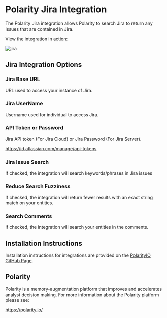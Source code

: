 # Polarity Jira Integration

The Polarity Jira integration allows Polarity to search Jira to return any Issues that are contained in Jira.

View the integration in action:

![jira](https://user-images.githubusercontent.com/22529325/57065777-7c6f2b80-6c98-11e9-9f0a-ee09dda09a04.gif)


## Jira Integration Options

### Jira Base URL

URL used to access your instance of Jira.

### Jira UserName

Username used for individual to access Jira.

### API Token or Password

Jira API token (For Jira Cloud) or Jira Password (For Jira Server).

https://id.atlassian.com/manage/api-tokens

### Jira Issue Search
If checked, the integration will search keywords/phrases in Jira issues

### Reduce Search Fuzziness
If checked, the integration will return fewer results with an exact string match on your entities.

### Search Comments
If checked, the integration will search your entities in the comments.

## Installation Instructions

Installation instructions for integrations are provided on the [PolarityIO GitHub Page](https://polarityio.github.io/).

## Polarity

Polarity is a memory-augmentation platform that improves and accelerates analyst decision making.  For more information about the Polarity platform please see:

https://polarity.io/
